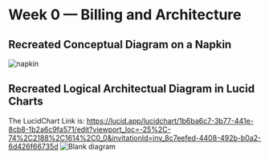 # Week 0 — Billing and Architecture

## Recreated Conceptual Diagram on a Napkin
![napkin](https://user-images.githubusercontent.com/12466501/219552681-680c10ab-128e-473a-b521-12ed288d6e88.jpg)
## Recreated Logical Architectual Diagram in Lucid Charts
The LucidChart Link is: https://lucid.app/lucidchart/1b6ba6c7-3b77-441e-8cb8-1b2a6c9fa571/edit?viewport_loc=-25%2C-74%2C2188%2C1614%2C0_0&invitationId=inv_8c7eefed-4408-492b-b0a2-6d426f66735d
![Blank diagram](https://user-images.githubusercontent.com/12466501/219567818-7f730fea-f657-4655-974c-c8fcc6fb38c2.png)
